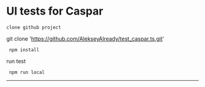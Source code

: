 # UI tests for Caspar

```
clone github project
```

git clone 'https://github.com/AlekseyAlready/test_caspar.ts.git'

```
 npm install
```


run test

```
 npm run local
```

---

```